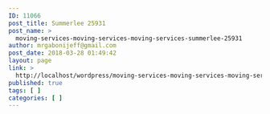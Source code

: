 ```yaml
---
ID: 11066
post_title: Summerlee 25931
post_name: >
  moving-services-moving-services-moving-services-summerlee-25931
author: mrgabonijeff@gmail.com
post_date: 2018-03-28 01:49:42
layout: page
link: >
  http://localhost/wordpress/moving-services-moving-services-moving-services-summerlee-25931/
published: true
tags: [ ]
categories: [ ]
---
```

